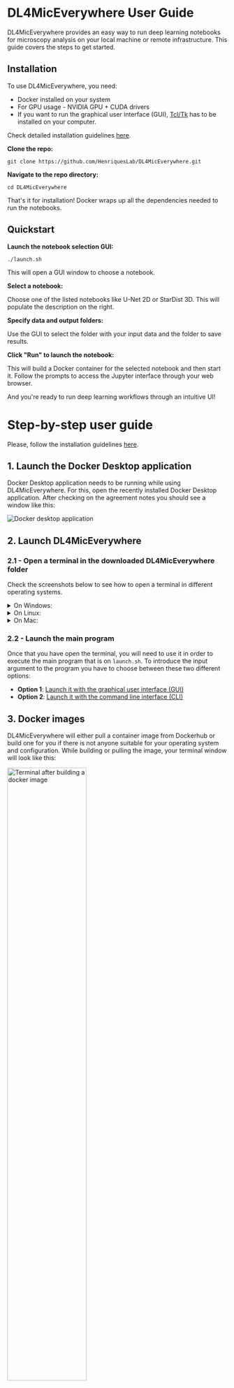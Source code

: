 # DL4MicEverywhere User Guide

DL4MicEverywhere provides an easy way to run deep learning notebooks for microscopy analysis on your local machine or remote infrastructure. This guide covers the steps to get started.

## Installation

To use DL4MicEverywhere, you need:

- Docker installed on your system 
- For GPU usage - NVIDIA GPU + CUDA drivers
- If you want to run the graphical user interface (GUI),  [Tcl/Tk](https://www.tcl.tk/) has to be installed on your computer. 

Check detailed installation guidelines [here](INSTALLATION.md).

**Clone the repo:**

```
git clone https://github.com/HenriquesLab/DL4MicEverywhere.git
```

**Navigate to the repo directory:**

```
cd DL4MicEverywhere
```

That's it for installation! Docker wraps up all the dependencies needed to run the notebooks.

## Quickstart 

**Launch the notebook selection GUI:**

```
./launch.sh
```

This will open a GUI window to choose a notebook. 

**Select a notebook:**

Choose one of the listed notebooks like U-Net 2D or StarDist 3D. This will populate the description on the right.

**Specify data and output folders:** 

Use the GUI to select the folder with your input data and the folder to save results. 

**Click "Run" to launch the notebook:**

This will build a Docker container for the selected notebook and then start it. Follow the prompts to access the Jupyter interface through your web browser.

And you're ready to run deep learning workflows through an intuitive UI!


# Step-by-step user guide

Please, follow the installation guidelines [here](INSTALLATION.md).

## 1. Launch the Docker Desktop application

Docker Desktop application needs to be running while using DL4MicEverywhere. For this, open the recently installed Docker Desktop application. After checking on the agreement notes you should see a window like this:

![Docker desktop application](https://github.com/HenriquesLab/DL4MicEverywhere/blob/documentation/Wiki%20images/Docker_desktop.png)

## 2. Launch DL4MicEverywhere

### 2.1 - Open a terminal in the downloaded DL4MicEverywhere folder
Check the screenshots below to see how to open a terminal in different operating systems.

<details>
<summary>On Windows:</summary>

Inside the downloaded folder from DL4MicEverywhere, you will need to right-click an empty are of the folder. Then, among those options you will find **Open the terminal** like in the picture below:

<img src="https://github.com/HenriquesLab/DL4MicEverywhere/blob/documentation/Wiki%20images/Terminal_Windows.png" 
     alt="Screenshot launching the terminal on Windows"
     width="60%" 
     height="60%" />

</details>

<details>
<summary>On Linux:</summary>

Inside the downloaded folder from DL4MicEverywhere, you will need to right-click an empty are of the folder. Then, among those options you will find **Open in Terminal** like in the picture below:

<img src="https://github.com/HenriquesLab/DL4MicEverywhere/blob/documentation/Wiki%20images/Terminal_Linux.png" 
     alt="Screenshot launching the terminal on Windows"
     width="60%" 
     height="60%" />

</details>

<details>
<summary>On Mac:</summary>

Located outside the DL4MicEverywhere folder, so you can right-click it. Among those option, you need to choose **New Terminal at Folder** like in the capture bellow:

<img src="https://github.com/HenriquesLab/DL4MicEverywhere/blob/documentation/Wiki%20images/Terminal_Mac.png" 
     alt="Screenshot launching the terminal on Mac"
     width="40%" 
     height="40%"/>

</details>


### 2.2 - Launch the main program
Once that you have open the terminal, you will need to use it in order to execute the main program that is on `launch.sh`. To introduce the input argument to the program you have to choose between these two different options:

* **Option 1**: [Launch it with the graphical user interface (GUI)](GUI_USER_GUIDE.md)
* **Option 2**: [Launch it with the command line interface (CLI)](CLI_USER_GUIDE.md)

## 3. Docker images

DL4MicEverywhere will either pull a container image from Dockerhub or build one for you if there is not anyone suitable for your operating system and configuration. While building or pulling the image, your terminal window will look like this:

<img src="https://github.com/HenriquesLab/DL4MicEverywhere/blob/documentation/Wiki%20images/IMAGE_BUILD_TERMINAL.png" 
     alt="Terminal after building a docker image"
     width="60%" 
     height="60%" />

## 4. Run Jupyter Lab

After building the a Docker image and running a container to run the notebooks, DL4MicEverywhere will automatically run Jupyter Lab in the terminal. You need to copy the link and paste it in your favourite browser as follows:
<img src="https://github.com/HenriquesLab/DL4MicEverywhere/blob/documentation/Wiki%20images/JUPYTER_TOKEN_TERMINAL.png" 
     alt="Terminal after running Jupyter Lab"
     width="60%" 
     height="60%" />
<img src="https://github.com/HenriquesLab/DL4MicEverywhere/blob/documentation/Wiki%20images/LAUNCH_JUPYTER.png" 
     alt="Opening Jupyter Lab in the browser"
     width="60%" 
     height="60%" />

At the end of this process you should see a window similar to this one in your browser. On the right column you will see a Data and Results folder, as well as the notebook you chose to open.

<img src="https://github.com/HenriquesLab/DL4MicEverywhere/blob/documentation/Wiki%20images/JUPYTERLAB.png" 
     alt="Jupyter Lab in the browser"
     width="60%" 
     height="60%" />

## 5. Work with DL4MicEverywhere notebooks

The notebooks are inspired in ZeroCostDL4Mic and do not require programming skills to run them. When opening the notebook in Jupyter Lab, code cells are hidden with a message `# Run this cell to visualise the parameters and click the button to execute the code ...`. 

When running the code cells (either by pressing Ctrl+Enter or clicking on the play symbol on the top bar of the notebook), an interactive menu appears as shown in the image. In this menu you can specify any needed parameter. After specifying all the parameters, click on "Load and run". Note that if you do not click, the code of that cell will not run. Likewise, if you run the cell again, the parameters will need to be specified again. 

IMPORTANT: Docker is running on a virtual machine, so the main path is `/home/` and anything shown on the left directory, is placed inside `/home/`. This means that when we want to provide the path to `data` in the code, we need to indicate it as `"/home/data"`.  (See the screenshots).

<img src="https://github.com/HenriquesLab/DL4MicEverywhere/blob/documentation/Wiki%20images/NOTEBOOK_PARAMS.png" 
     alt="Notebook parameters"
     width="60%" 
     height="60%" />

<img src="https://github.com/HenriquesLab/DL4MicEverywhere/blob/documentation/Wiki%20images/JUPYTERLAB_DIR.png" 
     alt="Jupyter Lab home directory"
     width="60%" 
     height="60%" />
